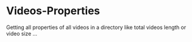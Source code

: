 # Videos-Properties
Getting all properties of all videos in a directory like total videos length or video size ...
